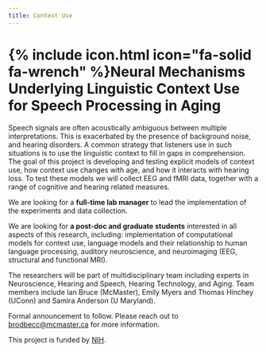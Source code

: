 ```yaml
---
title: Context Use
---
```


# {% include icon.html icon="fa-solid fa-wrench" %}Neural Mechanisms Underlying Linguistic Context Use for Speech Processing in Aging

Speech signals are often acoustically ambiguous between multiple interpretations.
This is exacerbated by the presence of background noise, and hearing disorders.
A common strategy that listeners use in such situations is to use the linguistic context to fill in gaps in comprehension.
The goal of this project is developing and testing explicit models of context use, how context use changes with age, and how it interacts with hearing loss.
To test these models we will collect EEG and fMRI data, together with a range of cognitive and hearing related measures.

We are looking for a **full-time lab manager** to 
lead the implementation of the experiments and data collection.

We are looking for **a post-doc and graduate students** interested in all aspects of this research, including:
implementation of computational models for context use, 
language models and their relationship to human language processing, 
auditory neuroscience,
and neuroimaging (EEG, structural and functional MRI).

The researchers will be part of multidisciplinary team including experts in Neuroscience, Hearing and Speech, Hearing Technology, and Aging. 
Team members include Ian Bruce (McMaster), Emily Myers and Thomas Hinchey (UConn) and Samira Anderson (U Maryland).

Formal announcement to follow. Please reach out to brodbecc@mcmaster.ca for more information.

This project is funded by [NIH](https://reporter.nih.gov/search/S0ABSkf4iE2GqIQnNxTKsg/project-details/10804052).
